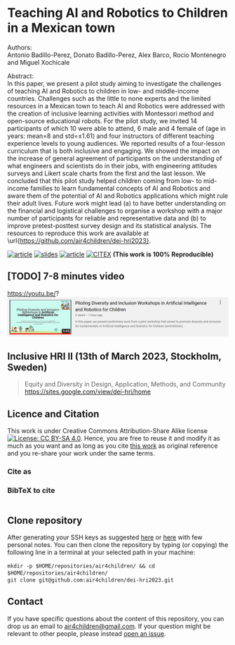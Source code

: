 # Teaching AI and Robotics to Children in a Mexican town
Authors:   
Antonio Badillo-Perez, Donato Badillo-Perez, Alex Barco, Rocio Montenegro and Miguel Xochicale    

Abstract:   
In this paper, we present a pilot study aiming to investigate the challenges of teaching AI and Robotics to children in  low- and middle-income countries. Challenges such as the little to none experts and the limited resources in a Mexican town to teach AI and Robotics were addressed with the creation of inclusive learning activities with Montessori method and open-source educational robots. For the pilot study, we invited 14 participants of which 10 were able to attend, 6 male and 4 female of (age in years: mean=8 and std=$\pm$1.61) and four instructors of different teaching experience levels to young audiences. We reported results of a four-lesson curriculum that is both inclusive and engaging. We showed the impact on the increase of general agreement of participants on the understanding of what engineers and scientists do in their jobs, with engineering attitudes surveys and Likert scale charts from the first and the last lesson. We concluded that this pilot study helped children coming from low- to mid-income families to learn fundamental concepts of AI and Robotics and aware them of the potential of AI and Robotics applications which might rule their adult lives. Future work might lead (a) to have better understanding on the financial and logistical challenges to organise a workshop with a major number of participants for reliable and representative data and (b) to improve pretest-posttest survey design and its statistical analysis. The resources to reproduce this work are available at \url{https://github.com/air4children/dei-hri2023}.

[![article](https://img.shields.io/badge/article-arXiv-orange.svg)](https://arxiv.org/abs/2203.03204) 
[![slides](https://img.shields.io/badge/see-slides-blue.svg)](slides/slides-final.pdf) 
[![article](https://img.shields.io/badge/read-article-blue.svg)](https://github.com/air4children/dei-hri2023/blob/pdfs/paper.pdf)
[![CITEX](https://github.com/air4children/dei-hri2023/actions/workflows/citex.yml/badge.svg)](https://github.com/air4children/dei-hri2023/actions/workflows/citex.yml)
**(This work is 100% Reproducible)**

## [TODO] 7-8 minutes video
https://youtu.be/? 
[![fig](slides/youtube-screenshot.png)](https://youtu.be/?)

## Inclusive HRI II (13th of March 2023, Stockholm, Sweden)
>  Equity and Diversity in Design, Application, Methods, and Community
https://sites.google.com/view/dei-hri/home


## Licence and Citation 
This work is under Creative Commons Attribution-Share Alike license [![License: CC BY-SA 4.0](https://licensebuttons.net/l/by-sa/4.0/80x15.png)](https://creativecommons.org/licenses/by-sa/4.0/). 
Hence, you are free to reuse it and modify it as much as you want and as long as you cite [this work](https://github.com/air4children/hri2023) as original reference and you re-share your work under the same terms.

### Cite as

### BibTeX to cite
```

```

## Clone repository
After generating your SSH keys as suggested [here](https://docs.github.com/en/github/authenticating-to-github/generating-a-new-ssh-key-and-adding-it-to-the-ssh-agent) or [here](https://github.com/mxochicale/tools/blob/main/github/SSH.md) with few personal notes.
You can then clone the repository by typing (or copying) the following line in a terminal at your selected path in your machine:
```
mkdir -p $HOME/repositories/air4children/ && cd $HOME/repositories/air4children/
git clone git@github.com:air4children/dei-hri2023.git
```

## Contact 
If you have specific questions about the content of this repository, you can drop us an email to [air4children@gmail.com](mailto:air4children@gmail.com?subject="[dei-hri2023-questions]").
If your question might be relevant to other people, please instead [open an issue](https://github.com/air4children/dei-hri2023/issues).
